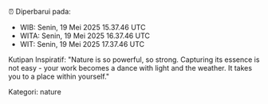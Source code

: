 ⏰ Diperbarui pada:
- WIB: Senin, 19 Mei 2025 15.37.46 UTC
- WITA: Senin, 19 Mei 2025 16.37.46 UTC
- WIT: Senin, 19 Mei 2025 17.37.46 UTC

Kutipan Inspiratif:
"Nature is so powerful, so strong. Capturing its essence is not easy - your work becomes a dance with light and the weather. It takes you to a place within yourself."


Kategori: nature

